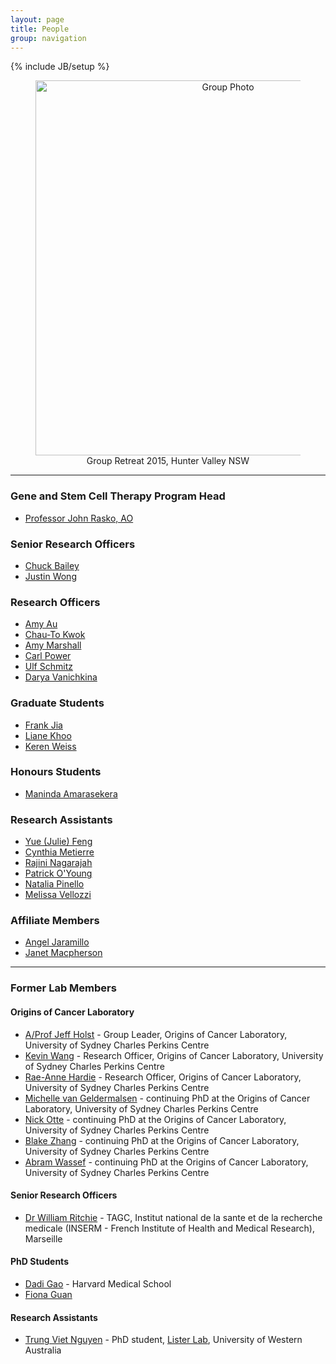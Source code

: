 ```yaml
---
layout: page
title: People
group: navigation
---
```

{% include JB/setup %}

<center>
<figure>
<img src="./images/labphoto2015.jpg" alt="Group Photo" width="600">
<figcaption>Group Retreat 2015, Hunter Valley NSW</figcaption>
</figure>
</center>

***

### Gene and Stem Cell Therapy Program Head
- [Professor John Rasko, AO](./profiles/john)

### Senior Research Officers
- [Chuck Bailey](./profiles/chuck)
- [Justin Wong](./profiles/justin)

### Research Officers
- [Amy Au](./profiles/amyau)
- [Chau-To Kwok](./profiles/chauto)
- [Amy Marshall](./profiles/amymarshall)
- [Carl Power](./profiles/carlpower)
- [Ulf Schmitz](./profiles/ulf)
- [Darya Vanichkina](./profiles/darya)

### Graduate Students
- [Frank Jia](./profiles/frank) 
- [Liane Khoo](./profiles/liane)
- [Keren Weiss](./profiles/keren)

### Honours Students
- [Maninda Amarasekera](./profiles/maninda)

### Research Assistants
- [Yue (Julie) Feng](./profiles/juliefeng)
- [Cynthia Metierre](./profiles/cynthia)
- [Rajini Nagarajah](./profiles/rajini)
- [Patrick O'Young](./profiles/patrick)
- [Natalia Pinello](./profiles/natalia)
- [Melissa Vellozzi](./profiles/melissa)

### Affiliate Members
- [Angel Jaramillo](./profiles/angel)
- [Janet Macpherson](./profiles/janet)

***

### Former Lab Members

#### Origins of Cancer Laboratory

- [A/Prof Jeff Holst](./profiles/jeff) - Group Leader, Origins of Cancer Laboratory, University of Sydney Charles Perkins Centre
- [Kevin Wang](./profiles/kevin) - Research Officer, Origins of Cancer Laboratory, University of Sydney Charles Perkins Centre
- [Rae-Anne Hardie](./profiles/raeanne) - Research Officer, Origins of Cancer Laboratory, University of Sydney Charles Perkins Centre
- [Michelle van Geldermalsen](./profiles/michelle) - continuing PhD at the Origins of Cancer Laboratory, University of Sydney Charles Perkins Centre
- [Nick Otte](./profiles/nickotte) - continuing PhD at the Origins of Cancer Laboratory, University of Sydney Charles Perkins Centre
- [Blake Zhang](./profiles/blake) - continuing PhD at the Origins of Cancer Laboratory, University of Sydney Charles Perkins Centre
- [Abram Wassef](./profiles/abram) - continuing PhD at the Origins of Cancer Laboratory, University of Sydney Charles Perkins Centre


#### Senior Research Officers
- [Dr William Ritchie](./profiles/williamr) - TAGC, Institut national de la sante et de la recherche medicale (INSERM - French Institute of Health and Medical Research), Marseille

#### PhD Students
- [Dadi Gao](./profiles/dadi) - Harvard Medical School  
- [Fiona Guan](./profiles/fiona)

#### Research Assistants
- [Trung Viet Nguyen](./profiles/trung) - PhD student, [Lister Lab](http://listerlab.org/), University of Western Australia
